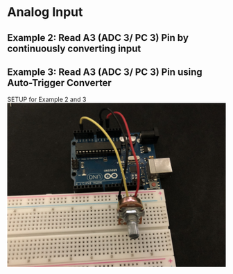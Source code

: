 # Analog Input

## Example 2: Read A3 (ADC 3/ PC 3) Pin by continuously converting input

## Example 3: Read A3 (ADC 3/ PC 3) Pin using Auto-Trigger Converter

<summary>SETUP for Example 2 and 3</summary>
<img src="https://github.com/mhafizr69/MCTE4342/blob/main/Week_5/Setup_Example_2_and_3.jpg">

